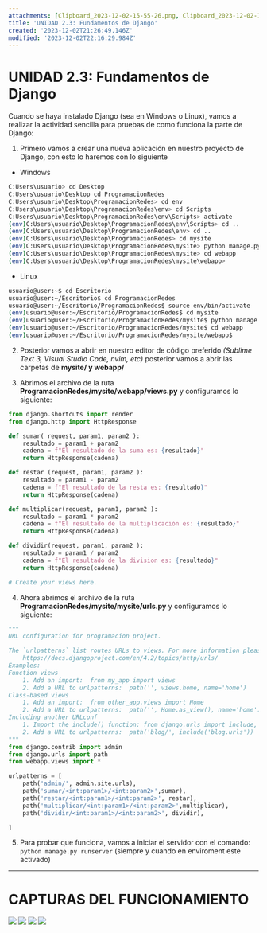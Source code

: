 ```yaml
---
attachments: [Clipboard_2023-12-02-15-55-26.png, Clipboard_2023-12-02-15-55-41.png, Clipboard_2023-12-02-15-55-50.png, Clipboard_2023-12-02-15-55-56.png]
title: 'UNIDAD 2.3: Fundamentos de Django'
created: '2023-12-02T21:26:49.146Z'
modified: '2023-12-02T22:16:29.984Z'
---
```


# UNIDAD 2.3: Fundamentos de Django

Cuando se haya instalado Django (sea en Windows o Linux), vamos a realizar la actividad sencilla para pruebas de como funciona la parte de Django:

1. Primero vamos a crear una nueva aplicación en nuestro proyecto de Django, con esto lo haremos con lo siguiente
  - Windows
  ```bash
  C:Users\usuario> cd Desktop 
  C:Users\usuario\Desktop cd ProgramacionRedes
  C:Users\usuario\Desktop\ProgramacionRedes> cd env
  C:Users\usuario\Desktop\ProgramacionRedes\env> cd Scripts
  C:Users\usuario\Desktop\ProgramacionRedes\env\Scripts> activate
  (env)C:Users\usuario\Desktop\ProgramacionRedes\env\Scripts> cd ..
  (env)C:Users\usuario\Desktop\ProgramacionRedes\env> cd ..
  (env)C:Users\usuario\Desktop\ProgramacionRedes> cd mysite 
  (env)C:Users\usuario\Desktop\ProgramacionRedes\mysite> python manage.py startapp webapp
  (env)C:Users\usuario\Desktop\ProgramacionRedes\mysite> cd webapp
  (env)C:Users\usuario\Desktop\ProgramacionRedes\mysite\webapp> 
  ```

  - Linux
  ```bash
  usuario@user:~$ cd Escritorio
  usuario@user:~/Escritorio$ cd ProgramacionRedes
  usuario@user:~/Escritorio/ProgramacionRedes$ source env/bin/activate
  (env)usuario@user:~/Escritorio/ProgramacionRedes$ cd mysite
  (env)usuario@user:~/Escritorio/ProgramacionRedes/mysite$ python manage.py startapp webapp
  (env)usuario@user:~/Escritorio/ProgramacionRedes/mysite$ cd webapp
  (env)usuario@user:~/Escritorio/ProgramacionRedes/mysite/webapp$ 
  ```

2. Posterior vamos a abrir en nuestro editor de código preferido *(Sublime Text 3, Visual Studio Code, nvim, etc)* posterior vamos a abrir las carpetas de **mysite/ y webapp/**

3. Abrimos el archivo de la ruta **ProgramacionRedes/mysite/webapp/views.py** y configuramos lo siguiente:

```py
from django.shortcuts import render
from django.http import HttpResponse

def sumar( request, param1, param2 ):
    resultado = param1 + param2
    cadena = f"El resultado de la suma es: {resultado}"
    return HttpResponse(cadena) 

def restar (request, param1, param2 ):
    resultado = param1 - param2
    cadena = f"El resultado de la resta es: {resultado}"
    return HttpResponse(cadena) 

def multiplicar(request, param1, param2 ):
    resultado = param1 * param2
    cadena = f"El resultado de la multiplicación es: {resultado}"
    return HttpResponse(cadena)

def dividir(request, param1, param2 ):
    resultado = param1 / param2
    cadena = f"El resultado de la division es: {resultado}"
    return HttpResponse(cadena)

# Create your views here.
```

4. Ahora abrimos el archivo de la ruta **ProgramacionRedes/mysite/mysite/urls.py** y configuramos lo siguiente:

```py
"""
URL configuration for programacion project.

The `urlpatterns` list routes URLs to views. For more information please see:
    https://docs.djangoproject.com/en/4.2/topics/http/urls/
Examples:
Function views
    1. Add an import:  from my_app import views
    2. Add a URL to urlpatterns:  path('', views.home, name='home')
Class-based views
    1. Add an import:  from other_app.views import Home
    2. Add a URL to urlpatterns:  path('', Home.as_view(), name='home')
Including another URLconf
    1. Import the include() function: from django.urls import include, path
    2. Add a URL to urlpatterns:  path('blog/', include('blog.urls'))
"""
from django.contrib import admin
from django.urls import path
from webapp.views import *

urlpatterns = [
    path('admin/', admin.site.urls),    
    path('sumar/<int:param1>/<int:param2>',sumar), 
    path('restar/<int:param1>/<int:param2>', restar),
    path('multiplicar/<int:param1>/<int:param2>',multiplicar), 
    path('dividir/<int:param1>/<int:param2>', dividir),

]

```

5. Para probar que funciona, vamos a iniciar el servidor con el comando: ```python manage.py runserver``` (siempre y cuando en enviroment este activado)

---

# CAPTURAS DEL FUNCIONAMIENTO

![](@attachment/Clipboard_2023-12-02-15-55-26.png)
![](@attachment/Clipboard_2023-12-02-15-55-41.png)
![](@attachment/Clipboard_2023-12-02-15-55-50.png)
![](@attachment/Clipboard_2023-12-02-15-55-56.png)




